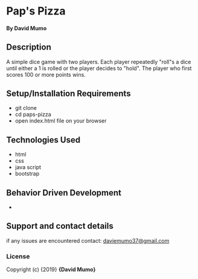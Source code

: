 # Pap's Pizza
#### By **David Mumo**
## Description
A simple dice game with two players. Each player repeatedly "roll"s a dice until either a 1 is rolled or the player decides to "hold". The player who first scores 100 or more points wins.

## Setup/Installation Requirements
* git clone
* cd paps-pizza
* open index.html file on your browser

## Technologies Used
* html
* css
* java script
* bootstrap

## Behavior Driven Development
*

## Support and contact details
if any issues are encountered contact:
daviemumo37@gmail.com

### License
Copyright (c) {2019} **{David Mumo}**
